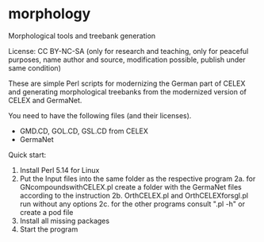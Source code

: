 # morphology
Morphological tools and treebank generation

License: CC BY-NC-SA (only for research and teaching, only for peaceful purposes, name author and source, 
modification possible, publish under same condition)

These are simple Perl scripts for modernizing the German part of CELEX 
and generating morphological treebanks from the modernized version of CELEX
and GermaNet.

You need to have the following files (and their licenses). 
- GMD.CD, GOL.CD, GSL.CD from CELEX
- GermaNet
                                                             
 Quick start:                                              
                                                             
 1. Install Perl 5.14 for Linux                                
 2. Put the Input files into the same folder as the respective program
 2a. for GNcompoundswithCELEX.pl create a folder with the GermaNet files according to the instruction
 2b. OrthCELEX.pl and OrthCELEXforsgl.pl run without any options
 2c. for the other programs consult "<programname>.pl -h" or create a pod file
 3. Install all missing packages                           
 4. Start the program      
                                                             
                             
     
